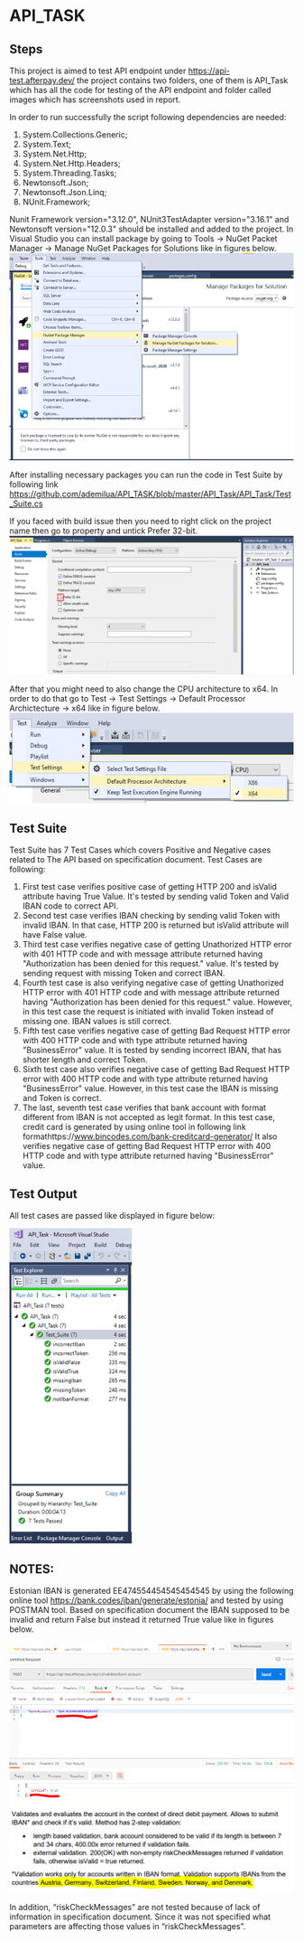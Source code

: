 # API_TASK

## Steps

This project is aimed to test API endpoint under https://api-test.afterpay.dev/
the project contains two folders, one of them is API_Task which has all the code for testing of the API endpoint and folder called
images which has screenshots used in report.

In order to run successfully the script following dependencies are needed:

1. System.Collections.Generic;
2. System.Text;
3. System.Net.Http;
4. System.Net.Http.Headers;
5. System.Threading.Tasks;
6. Newtonsoft.Json;
7. Newtonsoft.Json.Linq;
8. NUnit.Framework;

Nunit Framework version="3.12.0", NUnit3TestAdapter version="3.16.1" and Newtonsoft version="12.0.3" should be installed and added to the project.
In Visual Studio you can install package by going to Tools -> NuGet Packet Manager -> Manage NuGet Packages for Solutions like in figures below.
![Installing Packages](https://github.com/ademilua/API_TASK/blob/master/images/4.PNG)

After installing necessary packages you can run the code in Test Suite by following link https://github.com/ademilua/API_TASK/blob/master/API_Task/API_Task/Test_Suite.cs

If you faced with build issue then you need to right click on the project name then go to property and untick Prefer 32-bit.
![untick 32-bit](https://github.com/ademilua/API_TASK/blob/master/images/7.PNG)

After that you might need to also change the CPU architecture to x64. In order to do that go to Test -> Test Settings -> Default Processor Archictecture -> x64 like in figure below.
![Processor architecture](https://github.com/ademilua/API_TASK/blob/master/images/8.png)

## Test Suite

Test Suite has 7 Test Cases which covers Positive and Negative cases related to The API based on specification document.
Test Cases are following:
1. First test case verifies positive case of getting HTTP 200 and isValid attribute having True Value. 
It's tested by sending valid Token and Valid IBAN code to correct API.
2. Second test case verifies IBAN checking by sending valid Token with invalid IBAN. In that case, HTTP 200 is returned but isValid attribute will have False value.
3. Third test case verifies negative case of getting Unathorized HTTP error with 401 HTTP code and with message attribute returned having "Authorization has been denied for this request." value. 
It's tested by sending request with missing Token and correct IBAN.
4. Fourth test case is also verifying negative case of getting Unathorized HTTP error with 401 HTTP code and with message attribute returned having "Authorization has been denied for this request." value.
However, in this test case the request is initiated with invalid Token instead of missing one. IBAN values is still correct. 
5. Fifth test case verifies negative case of getting Bad Request HTTP error with 400 HTTP code and with type attribute returned having "BusinessError" value. It is tested by sending incorrect IBAN, that has shorter length and correct Token. 
6. Sixth test case also verifies negative case of getting Bad Request HTTP error with 400 HTTP code and with type attribute returned having "BusinessError" value. 
However, in this test case the IBAN is missing and Token is correct. 
7. The last, seventh test case verifies that bank account with format different from IBAN is not accepted as legit format. In this test case, credit card is generated by using online tool in following link formathttps://www.bincodes.com/bank-creditcard-generator/
It also verifies negative case of getting Bad Request HTTP error with 400 HTTP code and with type attribute returned having "BusinessError" value. 

## Test Output

All test cases are passed like displayed in figure below: 

![Passed Test Cases](https://github.com/ademilua/API_TASK/blob/master/images/3.PNG)

## NOTES:

Estonian IBAN is generated EE474554454545454545 by using the following online tool https://bank.codes/iban/generate/estonia/ and tested by using POSTMAN tool. Based on specification document the IBAN supposed to be invalid and return False but instead it returned True value like in figures below.

![POSTMAN](https://github.com/ademilua/API_TASK/blob/master/images/5.PNG)
![List Of Countries](https://github.com/ademilua/API_TASK/blob/master/images/6.PNG)

In addition, “riskCheckMessages” are not tested because of lack of information in specification document. 
Since it was not specified what parameters are affecting those values in “riskCheckMessages”.


